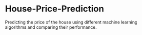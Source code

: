 # House-Price-Prediction
Predicting the price of the house using different machine learning algorithms and comparing their performance.
